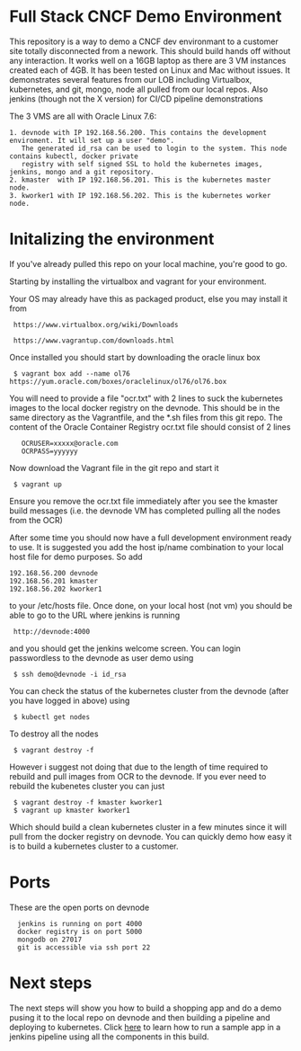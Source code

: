 Full Stack CNCF Demo Environment
================================

This repository is a way to demo a CNCF dev environmant to a customer site totally disconnected from a nework.
This should build hands off without any interaction. It works well on a 16GB laptop as there are 3 VM instances
created each of 4GB. It has been tested on Linux and Mac without issues. It demonstrates several features from our
LOB including Virtualbox, kubernetes, and git, mongo, node all pulled from our local repos. Also jenkins (though not
the X version) for CI/CD pipeline demonstrations

The 3 VMS are all with Oracle Linux 7.6:

    1. devnode with IP 192.168.56.200. This contains the development enviroment. It will set up a user "demo".
       The generated id_rsa can be used to login to the system. This node contains kubectl, docker private
       registry with self signed SSL to hold the kubernetes images, jenkins, mongo and a git repository.
    2. kmaster  with IP 192.168.56.201. This is the kubernetes master node.
    3. kworker1 with IP 192.168.56.202. This is the kubernetes worker node.

Initalizing the environment
============================

If you've already pulled this repo on your local machine, you're good to go.

Starting by installing the virtualbox and vagrant for your environment.

Your OS may already have this as packaged product, else you may install it from

     https://www.virtualbox.org/wiki/Downloads

     https://www.vagrantup.com/downloads.html

Once installed you should start by downloading the oracle linux box 

     $ vagrant box add --name ol76 https://yum.oracle.com/boxes/oraclelinux/ol76/ol76.box
    
You will need to provide a file "ocr.txt" with 2 lines to suck the kubernetes images to the local
docker registry on the devnode. This should be in the same directory as the Vagrantfile, and the *.sh
files from this git repo. The content of the Oracle Container Registry ocr.txt file should consist of
2 lines

       OCRUSER=xxxxx@oracle.com
       OCRPASS=yyyyyy

Now download the Vagrant file in the git repo and start it

     $ vagrant up

Ensure you remove the ocr.txt file immediately after you see the kmaster build messages (i.e.
the devnode VM has completed pulling all the nodes from the OCR)

After some time you should now have a full development environment ready to use. It is suggested you
add the host ip/name combination to your local host file for demo purposes. So add

    192.168.56.200 devnode
    192.168.56.201 kmaster
    192.168.56.202 kworker1

to your /etc/hosts file. Once done, on your local host (not vm) you should be able to go to the URL
where jenkins is running

     http://devnode:4000

and you should get the jenkins welcome screen. You can login passwordless to the devnode as user demo using
    
     $ ssh demo@devnode -i id_rsa

You can check the status of the kubernetes cluster from the devnode (after you have logged in above) using

     $ kubectl get nodes

To destroy all the nodes

     $ vagrant destroy -f

However i suggest not doing that due to the length of time required to rebuild and pull images from OCR to the
devnode. If you ever need to rebuild the kubenetes cluster you can just

     $ vagrant destroy -f kmaster kworker1
     $ vagrant up kmaster kworker1

Which should build a clean kubernetes cluster in a few minutes since it will pull from the docker registry on devnode.
You can quickly demo how easy it is to build a kubernetes cluster to a customer.

Ports
=====

These are the open ports on devnode

      jenkins is running on port 4000
      docker registry is on port 5000
      mongodb on 27017
      git is accessible via ssh port 22

Next steps
==========

The next steps will show you how to build a shopping app and do a demo pusing it to the local repo on devnode
and then building a pipeline and deploying to kubernetes. Click [here](HOWTODEMO.md) to learn how to run a sample
app in a jenkins pipeline using all the components in this build.